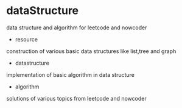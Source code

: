 # dataStructure
data structure and algorithm for leetcode and nowcoder

- resource

construction of various basic data structures like list,tree and graph

- datastructure

implementation of basic algorithm in data structure 

- algorithm

solutions of various topics from leetcode and nowcoder
